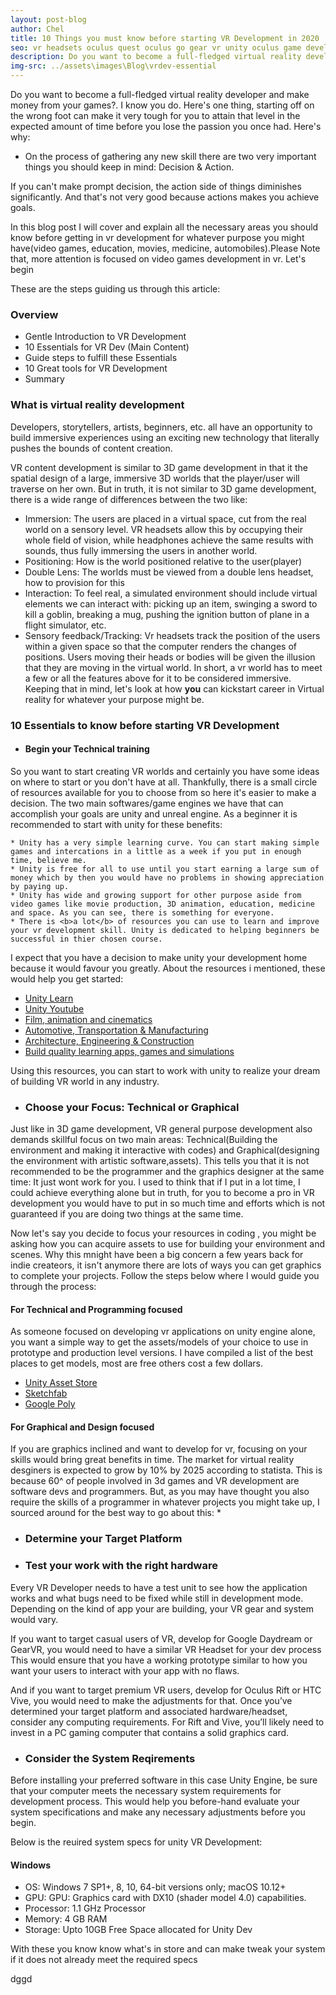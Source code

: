```yaml
---
layout: post-blog
author: Chel
title: 10 Things you must know before starting VR Development in 2020
seo: vr headsets oculus quest oculus go gear vr unity oculus game development oculus software vr tools vr software vr development unity vr unreal engine vr
description: Do you want to become a full-fledged virtual reality developer and make money from your games?. I know you do. Here's one thing, starting off on the wrong foot can make it very tough for you to attain that level in the expected amount of time before you lose the passion you once had. Here's why
img-src: ../assets\images\Blog\vrdev-essential
---
```

Do you want to become a full-fledged virtual reality developer and make money from your games?. I know you do. Here's one thing, starting off on the wrong foot can make it very tough for you to attain that level in the expected amount of time before you lose the passion you once had. Here's why:
<!-- Statistics -->
* On the process of gathering any new skill there are two very important things you should keep in mind: Decision & Action.

If you can't make prompt decision, the action side of things diminishes significantly. And that's not very good because actions makes you achieve goals.

In this blog post I will cover and explain all the necessary areas you should know before getting in vr development for whatever purpose you might have(video games, education, movies, medicine, automobiles).Please Note that, more attention is focused on video games development in vr. Let's begin

These are the steps guiding us through this article:
<h3>Overview</h3>

* Gentle Introduction to VR Development
* 10 Essentials for VR Dev (Main Content)
* Guide steps to fulfill these Essentials
* 10 Great tools for VR Development
* Summary


<h3>What is virtual reality development</h3>
Developers, storytellers, artists, beginners, etc. all have an opportunity to build immersive experiences using an exciting new technology that literally pushes the bounds of content creation.

VR content development is similar to 3D game development in that it the spatial design of a large, immersive 3D worlds that the player/user will traverse on her own. But in truth, it is not similar to 3D game development, there is a wide range of differences between the two like:
* Immersion: The users are placed in a virtual space, cut from the real world on a sensory level. VR headsets allow this by occupying their whole field of vision, while headphones achieve the same results with sounds, thus fully immersing the users in another world.
* Positioning: How is the world positioned relative to the user(player)
* Double Lens: The worlds must be viewed from a double lens headset, how to provision for this
* Interaction: To feel real, a simulated environment should include virtual elements we can interact with: picking up an item, swinging a sword to kill a goblin, breaking a mug, pushing the ignition button of plane in a flight simulator, etc.
* Sensory feedback/Tracking: Vr headsets track the position of the users within a given space so that the computer renders the changes of positions. Users moving their heads or bodies will be given the illusion that they are moving in the virtual world.
In short, a vr world has to meet a few or all the features above for it to be considered immersive.
Keeping that in mind, let's look at how **you** can kickstart career in Virtual reality for whatever your purpose might be.

<h3>10 Essentials to know before starting VR Development</h3>

* <h4>Begin your Technical training</h4>
So you want to start creating VR worlds and certainly you have some ideas on where to start or you don't have at all. Thankfully, there is a small circle of resources available for you to choose from so here it's easier to make a decision. The two main softwares/game engines we have that can accomplish your goals are unity and unreal engine. As a beginner it is recommended to start with unity for these benefits:

    * Unity has a very simple learning curve. You can start making simple games and intercations in a little as a week if you put in enough time, believe me.
    * Unity is free for all to use until you start earning a large sum of money which by then you would have no problems in showing appreciation by paying up.
    * Unity has wide and growing support for other purpose aside from video games like movie production, 3D animation, education, medicine and space. As you can see, there is something for everyone.
    * There is <b>a lot</b> of resources you can use to learn and improve your vr development skill. Unity is dedicated to helping beginners be successful in thier chosen course.

  I expect that you have a decision to make unity your development home because it would favour you greatly. About the resources i mentioned, these would help you get started:

  * <a href="https://unity3d.com/learn/tutorials/topics/virtual-reality/getting-started-vr-development">Unity Learn</a>
  * <a href="https://unity3d.com/learn/tutorials/topics/virtual-reality/getting-started-vr-development">Unity Youtube</a>
  * <a href="https://unity.com/solutions/automotive-transportation-manufacturing">Film, animation and cinematics</a>
  * <a href="https://unity.com/solutions/automotive-transportation-manufacturing">Automotive, Transportation & Manufacturing</a>
  * <a href="https://unity.com/solutions/architecture-engineering-construction">Architecture, Engineering & Construction</a>
  * <a href="https://unity.com/solutions/edtech">Build quality learning apps, games and simulations</a>

  Using this resources, you can start to work with unity to realize your dream of building VR world in any industry.


* ### Choose your Focus: Technical or Graphical
Just like in 3D game development, VR general purpose development also demands skillful focus on two main areas: Technical(Building the environment and making it interactive with codes) and Graphical(designing the environment with artistic software,assets). This tells you that it is not recommended to be the programmer and the graphics designer at the same time: It just wont work for you. I used to think that if I put in a lot time, I could achieve everything alone but in truth, for you to become a pro in VR development you would have to put in so much time and efforts which is not guaranteed if you are doing two things at the same time.

  Now let's say you decide to focus your resources in coding , you might be asking how you can acquire assets to use for building your environment and scenes. Why this mnight have been a big concern a few years back for indie createors, it isn't anymore there are lots of ways you can get graphics to complete your projects. Follow the steps below where I would guide you through the process:

  #### For Technical and Programming focused
  As someone focused on developing vr applications on unity engine alone, you want a simple way to get the assets/models of your choice to use in prototype and production level versions. I have compiled a list of the best places to get models, most are free others cost a few dollars.
  * <a href="https://assetstore.unity.com/">Unity Asset Store</a>
  * <a href="https://sketchfab.com/">Sketchfab</a>
  * <a href="https://poly.google.com/">Google Poly</a>

  #### For Graphical and Design focused
  If you are graphics inclined and want to develop for vr, focusing on your skills would bring great benefits in time. The market for virtual reality desginers is expected to grow by 10% by 2025 according to statista. This is because 60^ of people involved in  3d games and VR development are software devs and programmers. But, as you may have thought you also require the skills of a programmer in whatever projects you might take up, I sourced around for the best way to go about this:
  *




* ### Determine your Target Platform




* ### Test your work with the right hardware
Every VR Developer needs to have a test unit to see how the application works and what bugs need to be fixed while still in development mode. Depending on the kind of app your are building, your VR gear and system would vary.

  If you want to target casual users of VR, develop for Google Daydream or GearVR, you would need to have a similar VR Headset for your dev process This would ensure that you have a working prototype similar to how you want your users to interact with your app with no flaws.

  And if you want to target premium VR users, develop for Oculus Rift or HTC Vive, you would need to make the adjustments for that.
Once you’ve determined your target platform and associated hardware/headset, consider any computing requirements. For Rift and Vive, you’ll likely need to invest in a PC gaming computer that contains a solid graphics card.




* ### Consider the System Reqirements
Before installing your preferred software in this case Unity Engine, be sure that your computer meets the necessary system requirements for development process. This would help you before-hand evaluate your system specifications and make any necessary adjustments before you begin.

  Below is the reuired system specs for unity VR Development:
  #### Windows
  * OS: Windows 7 SP1+, 8, 10, 64-bit versions only; macOS 10.12+
  * GPU: GPU: Graphics card with DX10 (shader model 4.0) capabilities.
  * Processor: 1.1 GHz Processor
  * Memory: 4 GB RAM
  * Storage: Upto 10GB Free Space allocated for Unity Dev

With these you know know what's in store and can make tweak your system if it does not already meet the required specs























dggd
